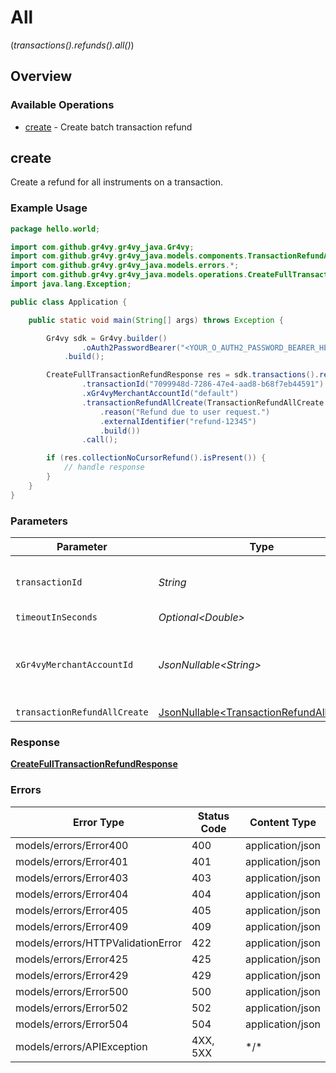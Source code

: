 # All
(*transactions().refunds().all()*)

## Overview

### Available Operations

* [create](#create) - Create batch transaction refund

## create

Create a refund for all instruments on a transaction.

### Example Usage

```java
package hello.world;

import com.github.gr4vy.gr4vy_java.Gr4vy;
import com.github.gr4vy.gr4vy_java.models.components.TransactionRefundAllCreate;
import com.github.gr4vy.gr4vy_java.models.errors.*;
import com.github.gr4vy.gr4vy_java.models.operations.CreateFullTransactionRefundResponse;
import java.lang.Exception;

public class Application {

    public static void main(String[] args) throws Exception {

        Gr4vy sdk = Gr4vy.builder()
                .oAuth2PasswordBearer("<YOUR_O_AUTH2_PASSWORD_BEARER_HERE>")
            .build();

        CreateFullTransactionRefundResponse res = sdk.transactions().refunds().all().create()
                .transactionId("7099948d-7286-47e4-aad8-b68f7eb44591")
                .xGr4vyMerchantAccountId("default")
                .transactionRefundAllCreate(TransactionRefundAllCreate.builder()
                    .reason("Refund due to user request.")
                    .externalIdentifier("refund-12345")
                    .build())
                .call();

        if (res.collectionNoCursorRefund().isPresent()) {
            // handle response
        }
    }
}
```

### Parameters

| Parameter                                                                                          | Type                                                                                               | Required                                                                                           | Description                                                                                        | Example                                                                                            |
| -------------------------------------------------------------------------------------------------- | -------------------------------------------------------------------------------------------------- | -------------------------------------------------------------------------------------------------- | -------------------------------------------------------------------------------------------------- | -------------------------------------------------------------------------------------------------- |
| `transactionId`                                                                                    | *String*                                                                                           | :heavy_check_mark:                                                                                 | N/A                                                                                                | 7099948d-7286-47e4-aad8-b68f7eb44591                                                               |
| `timeoutInSeconds`                                                                                 | *Optional\<Double>*                                                                                | :heavy_minus_sign:                                                                                 | N/A                                                                                                |                                                                                                    |
| `xGr4vyMerchantAccountId`                                                                          | *JsonNullable\<String>*                                                                            | :heavy_minus_sign:                                                                                 | The ID of the merchant account to use for this request.                                            | default                                                                                            |
| `transactionRefundAllCreate`                                                                       | [JsonNullable\<TransactionRefundAllCreate>](../../models/components/TransactionRefundAllCreate.md) | :heavy_minus_sign:                                                                                 | N/A                                                                                                |                                                                                                    |

### Response

**[CreateFullTransactionRefundResponse](../../models/operations/CreateFullTransactionRefundResponse.md)**

### Errors

| Error Type                        | Status Code                       | Content Type                      |
| --------------------------------- | --------------------------------- | --------------------------------- |
| models/errors/Error400            | 400                               | application/json                  |
| models/errors/Error401            | 401                               | application/json                  |
| models/errors/Error403            | 403                               | application/json                  |
| models/errors/Error404            | 404                               | application/json                  |
| models/errors/Error405            | 405                               | application/json                  |
| models/errors/Error409            | 409                               | application/json                  |
| models/errors/HTTPValidationError | 422                               | application/json                  |
| models/errors/Error425            | 425                               | application/json                  |
| models/errors/Error429            | 429                               | application/json                  |
| models/errors/Error500            | 500                               | application/json                  |
| models/errors/Error502            | 502                               | application/json                  |
| models/errors/Error504            | 504                               | application/json                  |
| models/errors/APIException        | 4XX, 5XX                          | \*/\*                             |